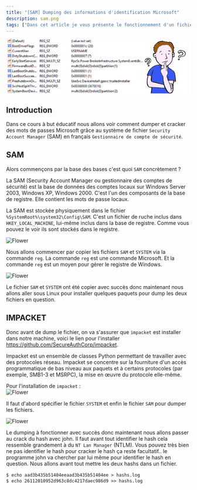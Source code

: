 ```yaml
---
title: "[SAM] Dumping des informations d'identification Microsoft"
description: sam.png
tags: ["Dans cet article je vous présente le fonctionnement d'un fichier Security Account Manage (SAM), et de vous montrer comment dump un fichier SAM grâce au fichier SYSTEM sous une machine Windows."]
---
```


![Flower](../sam.png)

Introduction
----
Dans ce cours à but éducatif nous allons voir comment dumper et cracker des mots de passes Microsoft grâce au système de fichier `Security Account Manager` (SAM) en français `Gestionnaire de compte de sécurité`.

SAM
----
Alors commençons par la base des bases c'est quoi `SAM` concrètement ? <br />

La SAM (Security Account Manager ou gestionnaire des comptes de sécurité) est la base de données des comptes locaux sur Windows Server 2003, Windows XP, Windows 2000. C'est l'un des composants de la base de registre. Elle contient les mots de passe locaux.

La SAM est stockée physiquement dans le fichier `%SystemRoot%\system32\Config\SAM`. C'est un fichier de ruche inclus dans `HKEY_LOCAL_MACHINE`, lui-même inclus dans la base de registre. Comme vous pouvez le voir ils sont stockés dans le registre.

![Flower](https://image.noelshack.com/fichiers/2019/21/7/1558894108-screenshot-5.png)

Nous allons commencer par copier les fichiers `SAM` et `SYSTEM` via la commande `reg`. La commande `reg` est une commande Microsoft. Et la commande `reg` est un moyen pour gérer le registre de Windows.

![Flower](https://image.noelshack.com/fichiers/2019/21/7/1558894619-screenshot-2.png)

Le fichier `SAM` et `SYSTEM` ont été copier avec succès donc maintenant nous allons aller sous Linux pour installer quelques paquets pour dump les deux fichiers en question.

IMPACKET
----
Donc avant de dump le fichier, on va s'assurer que `impacket` est installer dans notre machine, voici le lien pour l'installer https://github.com/SecureAuthCorp/impacket.

Impacket est un ensemble de classes Python permettant de travailler avec des protocoles réseau. Impacket se concentre sur la fourniture d'un accès programmatique de bas niveau aux paquets et à certains protocoles (par exemple, SMB1-3 et MSRPC), la mise en œuvre du protocole elle-même.

Pour l'installation de `impacket` : <br />
![Flower](https://image.noelshack.com/fichiers/2019/21/7/1558905335-screenshot-1.png)

Il faut d'abord spécifier le fichier `SYSTEM` et enfin le fichier `SAM` pour dumper les fichiers.

![Flower](https://image.noelshack.com/fichiers/2019/21/7/1558896664-capture-du-2019-05-26-20-50-31.png)

Le dumping à fonctionner avec succès donc maintenant nous allons passer au crack du hash avec john. Il faut avant tout identifier le hash cela ressemble grandement à du `NT Lan Manager` (NTLM). Vous pouvez très bien ne pas identifier le hash pour cracker le hash ça reste facultatif.. le programme john va chercher par lui même pour identifier le hash en question. Nous allons avant tout mettre les deux hashs dans un fichier.

    $ echo aad3b435b51404eeaad3b435b51404ee > hashs.log
    $ echo 26112010952d963c8dc4217daec986d9 >> hashs.log

